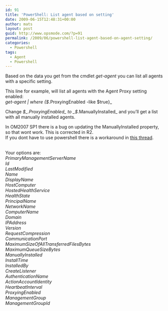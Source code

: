 ```yaml
---
id: 91
title: 'PowerShell: List agent based on setting'
date: 2009-06-15T12:48:31+00:00
author: mats
layout: post
guid: http://www.opsmode.com/?p=91
permalink: /2009/06/powershell-list-agent-based-on-agent-setting/
categories:
  - Powershell
tags:
  - Agent
  - Powershell
---
```

Based on the data you get from the cmdlet _get-agent_ you can list all agents with a specific setting.

This line for example, will list all agents with the Agent Proxy setting enabled:   
_get-agent | where {$_.ProxyingEnabled -like $true}_

Change _$_.ProxyingEnabled_ to _$_.ManuallyInstalled_ and you’ll get a list with all manually installed agents.

In OM2007 SP1 there is a bug on updating the ManuallyInstalled property, so that wont work. This is corrected in R2.   
If you dont have to use powershell there is a workaround in [this thread](http://social.technet.microsoft.com/Forums/en-US/operationsmanagerdeployment/thread/78f93ce1-deaf-4188-87eb-6700d98f22f4).

&#160;   
Your options are:   
_PrimaryManagementServerName   
Id   
LastModified   
Name   
DisplayName   
HostComputer   
HostedHealthService   
HealthState   
PrincipalName   
NetworkName   
ComputerName   
Domain   
IPAddress   
Version   
RequestCompression   
CommunicationPort   
MaximumSizeOfAllTransferredFilesBytes   
MaximumQueueSizeBytes   
ManuallyInstalled   
InstallTime   
InstalledBy   
CreateListener   
AuthenticationName   
ActionAccountIdentity   
HeartbeatInterval   
ProxyingEnabled   
ManagementGroup   
ManagementGroupId_